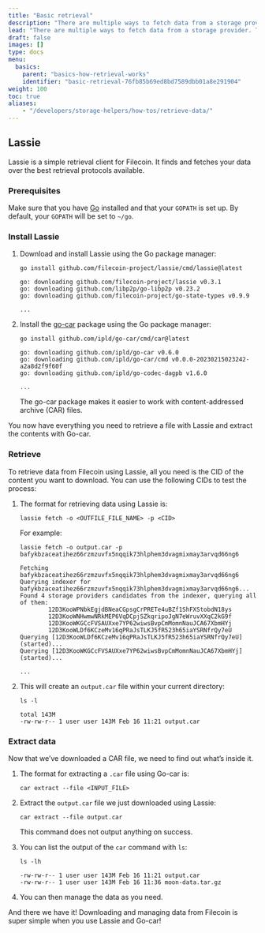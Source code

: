 ```yaml
---
title: "Basic retrieval"
description: "There are multiple ways to fetch data from a storage provider. This pages covers some of the most popular methods."
lead: "There are multiple ways to fetch data from a storage provider. This pages covers some of the most popular methods."
draft: false
images: []
type: docs
menu:
  basics:
    parent: "basics-how-retrieval-works"
    identifier: "basic-retrieval-76fb85b69ed8bd7589dbb01a8e291904"
weight: 100
toc: true
aliases:
    - "/developers/storage-helpers/how-tos/retrieve-data/"
---
```


## Lassie

Lassie is a simple retrieval client for Filecoin. It finds and fetches your data over the best retrieval protocols available.

### Prerequisites

Make sure that you have [Go](https://go.dev/) installed and that your `GOPATH` is set up. By default, your `GOPATH` will be set to `~/go`.

### Install Lassie

1. Download and install Lassie using the Go package manager:

    ```shell
    go install github.com/filecoin-project/lassie/cmd/lassie@latest
    ```

    ```plaintext
    go: downloading github.com/filecoin-project/lassie v0.3.1
    go: downloading github.com/libp2p/go-libp2p v0.23.2
    go: downloading github.com/filecoin-project/go-state-types v0.9.9

    ...
    ```

1. Install the [go-car](https://github.com/ipld/go-car) package using the Go package manager:

    ```shell
    go install github.com/ipld/go-car/cmd/car@latest
    ```

    ```plaintext
    go: downloading github.com/ipld/go-car v0.6.0
    go: downloading github.com/ipld/go-car/cmd v0.0.0-20230215023242-a2a8d2f9f60f
    go: downloading github.com/ipld/go-codec-dagpb v1.6.0 

    ...
    ```

    The go-car package makes it easier to work with content-addressed archive (CAR) files.

You now have everything you need to retrieve a file with Lassie and extract the contents with Go-car.

### Retrieve

To retrieve data from Filecoin using Lassie, all you need is the CID of the content you want to download. You can use the following CIDs to test the process:

1. The format for retrieving data using Lassie is:

    ```shell
    lassie fetch -o <OUTFILE_FILE_NAME> -p <CID>
    ```

    For example:

    ```shell
    lassie fetch -o output.car -p bafykbzaceatihez66rzmzuvfx5nqqik73hlphem3dvagmixmay3arvqd66ng6
    ```

    ```plaintext
    Fetching bafykbzaceatihez66rzmzuvfx5nqqik73hlphem3dvagmixmay3arvqd66ng6
    Querying indexer for bafykbzaceatihez66rzmzuvfx5nqqik73hlphem3dvagmixmay3arvqd66ng6...
    Found 4 storage providers candidates from the indexer, querying all of them:
            12D3KooWPNbkEgjdBNeaCGpsgCrPRETe4uBZf1ShFXStobdN18ys
            12D3KooWNHwmwNRkMEP6VqDCpjSZkqripoJgN7eWruvXXqC2kG9f
            12D3KooWKGCcFVSAUXxe7YP62wiwsBvpCmMomnNauJCA67XbmHYj
            12D3KooWLDf6KCzeMv16qPRaJsTLKJ5fR523h65iaYSRNfrQy7eU
    Querying [12D3KooWLDf6KCzeMv16qPRaJsTLKJ5fR523h65iaYSRNfrQy7eU] (started)...
    Querying [12D3KooWKGCcFVSAUXxe7YP62wiwsBvpCmMomnNauJCA67XbmHYj] (started)...

    ...
    ```

1. This will create an `output.car` file within your current directory:

    ```shell
    ls -l
    ```

    ```shell
    total 143M
    -rw-rw-r-- 1 user user 143M Feb 16 11:21 output.car
    ```

### Extract data

Now that we’ve downloaded a CAR file, we need to find out what’s inside it. 

1. The format for extracting a `.car` file using Go-car is:

    ```shell
    car extract --file <INPUT_FILE>
    ```

1. Extract the `output.car` file we just downloaded using Lassie:

    ```shell
    car extract --file output.car
    ```

    This command does not output anything on success.

1. You can list the output of the `car` command with `ls`:

    ```shell
    ls -lh
    ```

    ```plaintext
    -rw-rw-r-- 1 user user 143M Feb 16 11:21 output.car
    -rw-rw-r-- 1 user user 143M Feb 16 11:36 moon-data.tar.gz
    ```

1. You can then manage the data as you need.

And there we have it! Downloading and managing data from Filecoin is super simple when you use Lassie and Go-car!

<!-- TODO: Complete Lotus node retrieval method. -->
<!-- ## Lotus node -->

<!-- It is possible to download data from the Filecoin network using a Lotus node. -->
